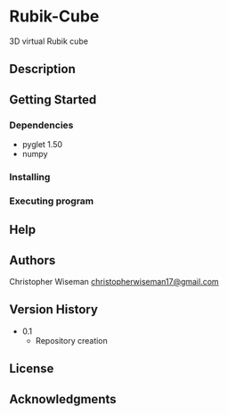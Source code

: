 # Rubik-Cube
3D virtual Rubik cube

## Description

## Getting Started

### Dependencies
- pyglet 1.50
- numpy

### Installing

### Executing program

## Help

## Authors
Christopher Wiseman 
christopherwiseman17@gmail.com

## Version History
* 0.1
    * Repository creation

## License

## Acknowledgments
